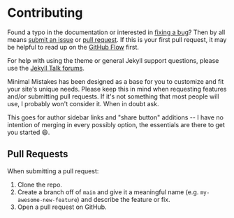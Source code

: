 # Contributing

Found a typo in the documentation or interested in [fixing a bug](https://github.com/mmistakes/minimal-mistakes/issues)? Then by all means [submit an issue](https://github.com/mmistakes/minimal-mistakes/issues/new) or [pull request](https://help.github.com/articles/using-pull-requests/). If this is your first pull request, it may be helpful to read up on the [GitHub Flow](https://guides.github.com/introduction/flow/) first.

For help with using the theme or general Jekyll support questions, please use the [Jekyll Talk forums](https://talk.jekyllrb.com/).

Minimal Mistakes has been designed as a base for you to customize and fit your
site's unique needs. Please keep this in mind when requesting features and/or
submitting pull requests. If it's not something that most people will use, I
probably won't consider it. When in doubt ask.

This goes for author sidebar links and "share button" additions -- I have no
intention of merging in every possibly option, the essentials are there to get
you started :smile:.

## Pull Requests

When submitting a pull request:

1. Clone the repo.
2. Create a branch off of `main` and give it a meaningful name (e.g.
   `my-awesome-new-feature`) and describe the feature or fix.
3. Open a pull request on GitHub.
